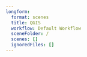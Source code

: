 ```yaml
---
longform:
  format: scenes
  title: QGIS
  workflow: Default Workflow
  sceneFolder: /
  scenes: []
  ignoredFiles: []
---
```

